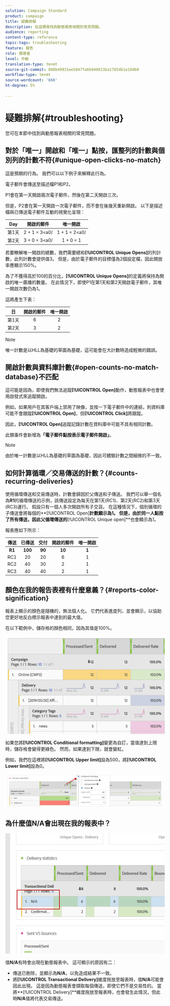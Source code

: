 ```yaml
---
solution: Campaign Standard
product: campaign
title: 疑難排解
description: 在這裡尋找與動態報表相關的常見問題。
audience: reporting
content-type: reference
topic-tags: troubleshooting
feature: 報告
role: 領導者
level: 中級
translation-type: tm+mt
source-git-commit: 088b49931ee5047fa6b949813ba17654b1e10d60
workflow-type: tm+mt
source-wordcount: '668'
ht-degree: 5%

---
```



# 疑難排解{#troubleshooting}

您可在本節中找到與動態報表相關的常見問題。

## 對於「唯一」開啟和「唯一」點按，匯整列的計數與個別列的計數不符{#unique-open-clicks-no-match}

這是預期的行為。
我們可以以下例子來解釋此行為。

電子郵件會傳送至描述檔P1和P2。

P1會在第一天開啟兩次電子郵件，然後在第二天開啟三次。

但是，P2會在第一天開啟一次電子郵件，而不會在後幾天重新開啟。
以下是描述檔與已傳送電子郵件互動的視覺化呈現：

<table> 
 <thead> 
  <tr> 
   <th align="center"> <strong>Day</strong> <br /> </th> 
   <th align="center"> <strong>開啟的郵件</strong> <br /> </th> 
   <th align="center"> <strong>唯一開啟</strong> <br /> </th> 
  </tr> 
 </thead> 
 <tbody> 
  <tr> 
   <td align="center"> 第1天<br /> </td> 
   <td align="center"> 2 + 1 = 3&lt;a0/<br /> </td> 
   <td align="center"> 1 + 1 = 2&lt;a0/<br /> </td> 
  </tr> 
  <tr> 
   <td align="center"> 第2天<br /> </td> 
   <td align="center"> 3 + 0 = 3&lt;a0/<br /> </td> 
   <td align="center"> 1 + 0 = 1<br /> </td> 
  </tr>
 </tbody> 
</table>

若要瞭解唯一開啟的總數，我們需要總和&#x200B;**[!UICONTROL Unique Opens]**&#x200B;的列計數，此列計數會提供值3。 但是，由於電子郵件的目標僅為2個設定檔，因此開放率應顯示150%。

為了不獲得高於100的百分比，**[!UICONTROL Unique Opens]**&#x200B;的定義將保持為開啟的唯一廣播的數量。 在此情況下，即使P1在第1天和第2天開啟電子郵件，其唯一開啟次數仍為1。

這將產生下表：

<table> 
 <thead> 
  <tr> 
   <th align="center"> <strong>日</strong> <br /> </th> 
   <th align="center"> <strong>開啟的郵件</strong> <br /> </th> 
   <th align="center"> <strong>唯一開啟</strong> <br /> </th> 
  </tr> 
 </thead> 
 <tbody> 
  <tr> 
   <td align="center"> 第1天<br /> </td> 
   <td align="center"> 6<br /> </td> 
   <td align="center"> 2<br /> </td>
  </tr> 
  <tr> 
   <td align="center"> 第2天<br /> </td> 
   <td align="center"> 3<br /> </td> 
   <td align="center"> 2<br /> </td> 
  </tr> 
 </tbody> 
</table>

>[!NOTE]
>
>唯一計數是以HLL為基礎的草圖為基礎，這可能會在大計數時造成輕微的錯誤。

## 開啟計數與資料庫計數{#open-counts-no-match-database}不匹配

這可能是因為，即使我們無法追蹤&#x200B;**[!UICONTROL Open]**&#x200B;動作，動態報表中也會使用啟發式來追蹤開啟。

例如，如果用戶在其客戶端上禁用了映像，並按一下電子郵件中的連結，則資料庫可能不會跟蹤&#x200B;**[!UICONTROL Open]**，但&#x200B;**[!UICONTROL Click]**&#x200B;將跟蹤。

因此，**[!UICONTROL Open]**&#x200B;追蹤記錄計數在資料庫中可能不具有相同計數。

此類事件會新增為&#x200B;**「電子郵件點按表示電子郵件開啟」**。

>[!NOTE]
>
>由於唯一計數是以HLL為基礎的草圖為基礎，因此可體驗計數之間細微的不一致。

## 如何計算循環／交易傳送的計數？{#counts-recurring-deliveries}

使用循環傳送和交易傳送時，計數會歸因於父傳送和子傳送。
我們可以舉一個名為**R1**的循環傳送的示例，該傳送設定為每天在第1天(RC1)、第2天(RC2)和第3天(RC3)運行。
假設只有一個人多次開啟所有子交貨。 在這種情況下，個別循環的子傳送會將每個的**[!UICONTROL Open]**計數顯示為1。
但是，由於同一人點按了所有傳送，因此父循環傳送的**[!UICONTROL Unique open]**&#x200B;也會顯示為1。

報表應如下所示：

<table> 
 <thead> 
  <tr> 
   <th align="center"> <strong>傳送</strong> <br /> </th> 
   <th align="center"> <strong>已傳送</strong> <br /> </th> 
   <th align="center"> <strong>交付</strong> <br /> </th>
   <th align="center"> <strong>開啟的郵件</strong> <br /> </th> 
   <th align="center"> <strong>唯一開啟</strong> <br /> </th>
  </tr> 
 </thead> 
 <tbody> 
  <tr> 
   <td align="center"> <strong>R1<br/> </td> 
   <td align="center"> <strong>100<br/> </td> 
   <td align="center"> <strong>90<br/> </td> 
   <td align="center"> <strong>10<br/> </td> 
   <td align="center"> <strong>1<br/> </td> 
  </tr> 
  <tr> 
   <td align="center"> RC1<br/> </td> 
   <td align="center"> 20<br /> </td> 
   <td align="center"> 20<br /> </td> 
   <td align="center"> 6<br /> </td> 
   <td align="center"> 1<br /> </td> 
  </tr>
    <tr> 
   <td align="center"> RC2<br /> </td> 
   <td align="center"> 40<br /> </td> 
   <td align="center"> 30<br /> </td> 
   <td align="center"> 2<br /> </td> 
   <td align="center"> 1<br /> </td> 
  </tr> 
    <tr> 
   <td align="center"> RC3<br /> </td> 
   <td align="center"> 40<br /> </td> 
   <td align="center"> 40<br /> </td> 
   <td align="center"> 2<br /> </td> 
   <td align="center"> 1<br /> </td> 
  </tr> 
 </tbody> 
</table>

## 顏色在我的報告表裡有什麼意義？{#reports-color-signification}

報表上顯示的顏色是隨機的，無法個人化。 它們代表進度列，並會顯示，以協助您更好地反白標示報表中達到的最大值。

在以下範例中，儲存格的顏色相同，因為其值是100%。

![](assets/troubleshooting_1.png)

如果您將&#x200B;**[!UICONTROL Conditional formatting]**&#x200B;變更為自訂，當值達到上限時，儲存格會變得更綠色。 然而，如果達到下限，就會變紅。

例如，我們在這裡將&#x200B;**[!UICONTROL Upper limit]**&#x200B;設為500，將&#x200B;**[!UICONTROL Lower limit]**&#x200B;設為0。

![](assets/troubleshooting_2.png)

## 為什麼值N/A會出現在我的報表中？

![](assets/troubleshooting_3.png)

值&#x200B;**N/A**&#x200B;有時會出現在動態報表中。 這可顯示的原因有二：

* 傳送已刪除，並顯示為&#x200B;**N/A**，以免造成結果不一致。
* 將&#x200B;**[!UICONTROL Transactional Delivery]**&#x200B;維度拖放至報表時，值&#x200B;**N/A**可能會因此出現。 這是因為動態報表會擷取每個傳送，即使它們不是交易性的。
當將**[!UICONTROL Delivery]**&#x200B;維度拖放至報表時，也會發生此情況，但此時&#x200B;**N/A**&#x200B;值將代表交易傳送。
